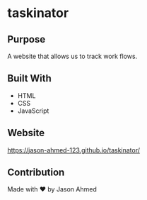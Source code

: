 # taskinator

## Purpose
A website that allows us to track work flows.

## Built With
* HTML
* CSS
* JavaScript

## Website
https://jason-ahmed-123.github.io/taskinator/

## Contribution
Made with ❤️ by Jason Ahmed
